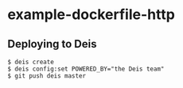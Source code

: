 example-dockerfile-http
=======================

Deploying to Deis
-----------------

    $ deis create
    $ deis config:set POWERED_BY="the Deis team"
    $ git push deis master
